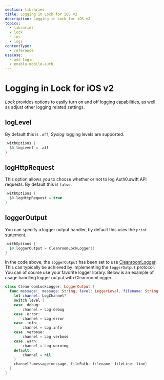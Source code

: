 ```yaml
---
section: libraries
title: Logging in Lock for iOS v2
description: Logging in Lock for iOS v2
topics:
  - libraries
  - lock
  - ios
  - logs
contentType:
  - reference
useCase:
  - add-login
  - enable-mobile-auth
---
```

# Logging in Lock for iOS v2

<dfn data-key="lock">Lock</dfn> provides options to easily turn on and off logging capabilities, as well as adjust other logging related settings.

## logLevel

By default this is `.off`, *Syslog* logging levels are supported.

```swift
.withOptions {
  $0.logLevel = .all
}
```

## logHttpRequest

This option allows you to choose whether or not to log Auth0.swift API requests. By default this is `false`.

```swift
.withOptions {
  $0.logHttpRequest = true
}
```

## loggerOutput

You can specify a logger output handler, by default this uses the `print` statement.

```swift
.withOptions {
  $0.loggerOutput = CleanroomLockLogger()
}
```

In the code above, the `loggerOutput` has been set to use [CleanroomLogger](https://github.com/emaloney/CleanroomLogger). This can typically be achieved by implementing the `loggerOutput` protocol.  You can of course use your favorite logger library. Below is an example of usage handling logger output with CleanroomLogger.

```swift
class CleanroomLockLogger: LoggerOutput {
  func message(_ message: String, level: LoggerLevel, filename: String, line: Int) {
    let channel: LogChannel?
    switch level {
    case .debug:
        channel = Log.debug
    case .error:
        channel = Log.error
    case .info:
        channel = Log.info
    case .verbose:
        channel = Log.verbose
    case .warn:
        channel = Log.warning
    default:
        channel = nil
    }
    channel?.message(message, filePath: filename, fileLine: line)
  }
}
```